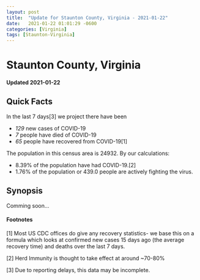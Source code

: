 ```yaml
---
layout: post
title:  "Update for Staunton County, Virginia - 2021-01-22"
date:   2021-01-22 01:01:29 -0600
categories: [Virginia]
tags: [Staunton-Virginia]
---
```


# Staunton County, Virginia
#### Updated 2021-01-22

## Quick Facts

In the last 7 days[3] we project there have been
- *129* new cases of COVID-19
- *7* people have died of COVID-19
- *65* people have recovered from COVID-19[1]

The population in this census area is 24932. By our calculations:
- 8.39% of the population have had COVID-19.[2]
- 1.76% of the population or 439.0 people are actively fighting the virus.

## Synopsis

Comming soon...


#### Footnotes

[1] Most US CDC offices do give any recovery statistics- we base this on a formula which looks at confirmed new cases
15 days ago (the average recovery time) and deaths over the last 7 days.

[2] Herd Immunity is thought to take effect at around ~70-80%

[3] Due to reporting delays, this data may be incomplete.
 
    